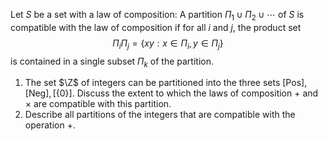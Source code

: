 Let $S$ be a set with a law of composition: A partition $\Pi_1\cup \Pi_2\cup\cdots$ of $S$ is compatible with the law of composition if for all $i$ and $j$, the product set
$$\Pi_i\Pi_j=\{xy: x\in \Pi_i,y\in \Pi_j \}$$
is contained in a single subset $\Pi_k$ of the partition.
1. The set $\Z$ of integers can be partitioned into the three sets $[\text{Pos}],[\text{Neg}],[\{0\}]$. Discuss the extent to which the laws of composition $+$ and $\times$ are compatible with this partition.
2. Describe all partitions of the integers that are compatible with the operation $+$.